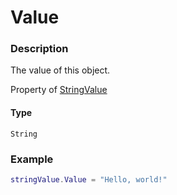 # Value
### Description
The value of this object.

Property of [StringValue](/classes/StringValue/)

#### Type
`String`

### Example
```lua
stringValue.Value = "Hello, world!"
```
